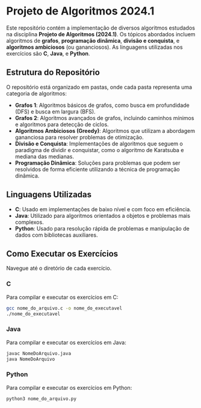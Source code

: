 # Projeto de Algoritmos 2024.1

Este repositório contém a implementação de diversos algoritmos estudados na disciplina **Projeto de Algoritmos (2024.1)**. Os tópicos abordados incluem algoritmos de **grafos**, **programação dinâmica**, **divisão e conquista**, e **algoritmos ambiciosos** (ou gananciosos). As linguagens utilizadas nos exercícios são **C**, **Java**, e **Python**.

## Estrutura do Repositório

O repositório está organizado em pastas, onde cada pasta representa uma categoria de algoritmos:

- **Grafos 1**: Algoritmos básicos de grafos, como busca em profundidade (DFS) e busca em largura (BFS).
- **Grafos 2**: Algoritmos avançados de grafos, incluindo caminhos mínimos e algoritmos para detecção de ciclos.
- **Algoritmos Ambiciosos (Greedy)**: Algoritmos que utilizam a abordagem gananciosa para resolver problemas de otimização.
- **Divisão e Conquista**: Implementações de algoritmos que seguem o paradigma de dividir e conquistar, como o algoritmo de Karatsuba e mediana das medianas.
- **Programação Dinâmica**: Soluções para problemas que podem ser resolvidos de forma eficiente utilizando a técnica de programação dinâmica.

## Linguagens Utilizadas

- **C**: Usado em implementações de baixo nível e com foco em eficiência.
- **Java**: Utilizado para algoritmos orientados a objetos e problemas mais complexos.
- **Python**: Usado para resolução rápida de problemas e manipulação de dados com bibliotecas auxiliares.

## Como Executar os Exercícios
Navegue até o diretório de cada exercício.

### C
Para compilar e executar os exercícios em C:
```bash
gcc nome_do_arquivo.c -o nome_do_executavel
./nome_do_executavel 
```

### Java
Para compilar e executar os exercícios em Java:

```bash
javac NomeDoArquivo.java
java NomeDoArquivo
```

### Python
Para compilar e executar os exercícios em Python:
```bash
python3 nome_do_arquivo.py
```
